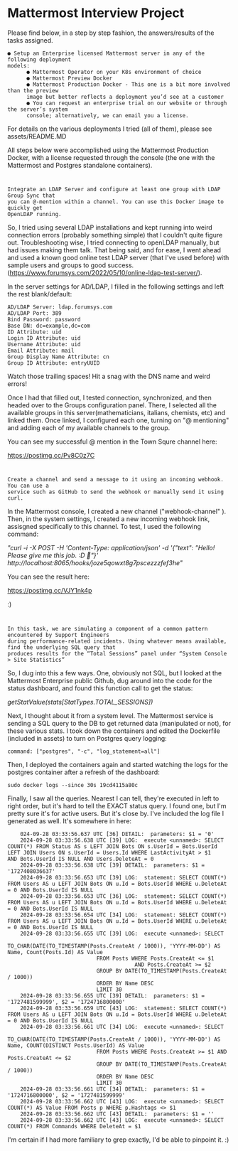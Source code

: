 # Mattermost Interview Project

Please find below, in a step by step fashion, the answers/results of the tasks assigned.


    ● Setup an Enterprise licensed Mattermost server in any of the following deployment
    models:
          ● Mattermost Operator on your K8s environment of choice
          ● Mattermost Preview Docker
          ● Mattermost Production Docker - This one is a bit more involved than the preview
          image but better reflects a deployment you’d see at a customer
          ● You can request an enterprise trial on our website or through the server’s system
          console; alternatively, we can email you a license.

For details on the various deployments I tried (all of them), please see assets/README.MD

All steps below were accomplished using the Mattermost Production Docker, with a license requested through the console (the one with the Mattermost and Postgres standalone containers).

#
    Integrate an LDAP Server and configure at least one group with LDAP Group Sync that 
    you can @-mention within a channel. You can use this Docker image to quickly get
    OpenLDAP running.


So, I tried using several LDAP installations and kept running into weird connection errors (probably something simple) that I couldn't quite figure out. Troubleshooting wise, I tried connecting to openLDAP manually, but had issues making them talk. That being said, and for ease, I went ahead and used a known good online test LDAP server (that I've used before) with sample users and groups to good success. (https://www.forumsys.com/2022/05/10/online-ldap-test-server/).

In the server settings for AD/LDAP, I filled in the following settings and left the rest blank/default:

    AD/LDAP Server: ldap.forumsys.com 
    AD/LDAP Port: 389 
    Bind Password: password 
    Base DN: dc=example,dc=com 
    ID Attribute: uid
    Login ID Attribute: uid
    Username Attribute: uid
    Email Attribute: mail
    Group Display Name Attribute: cn
    Group ID Attribute: entryUUID

Watch those trailing spaces! Hit a snag with the DNS name and weird errors!

Once I had that filled out, I tested connection, synchronized, and then headed over to the Groups configuration panel. There, I selected all the available groups in this server(mathematicians, italians, chemists, etc) and linked them.
Once linked, I configured each one, turning on "@ mentioning" and adding each of my available channels to the group.

You can see my successful @ mention in the Town Squre channel here:

https://postimg.cc/Pv8C0z7C

#

    Create a channel and send a message to it using an incoming webhook. You can use a 
    service such as GitHub to send the webhook or manually send it using curl.

In the Mattermost console, I created a new channel ("webhook-channel" ). Then, in the system settings, I created a new incoming webhook link, assisgned specifically to this channel. To test, I used the following command:

_"curl -i -X POST -H 'Content-Type: application/json' -d '{"text": "Hello! Please give me this job. :D 🎉"}' http://localhost:8065/hooks/joze5qowxt8g7pscezzzfef3he"_

You can see the result here:

https://postimg.cc/VJY1nk4p

:)

#

    In this task, we are simulating a component of a common pattern encountered by Support Engineers 
    during performance-related incidents. Using whatever means available, find the underlying SQL query that 
    produces results for the “Total Sessions” panel under “System Console > Site Statistics”

So, I dug into this a few ways. One, obviously not SQL, but I looked at the Mattermost Enterprise public Github, dug around into the code for the status dashboard, and found this function call to get the status:

_getStatValue(stats[StatTypes.TOTAL_SESSIONS])_

Next, I thought about it from a system level. The Mattermost service is sending a SQL query to the DB to get returned data (manipulated or not), for these various stats. I took down the containers and edited the Dockerfile (included in assets) to turn on Postgres query logging:

    command: ["postgres", "-c", "log_statement=all"]

Then, I deployed the containers again and started watching the logs for the postgres container after a refresh of the dashboard: 

    sudo docker logs --since 30s 19cd4115a80c

Finally, I saw all the queries. Nearest I can tell, they're executed in left to right order, but it's hard to tell the EXACT status query. I found one, but I'm pretty sure it's for active users. But it's close by. I've included the log file I generated as well. It's somewhere in here:

        024-09-28 03:33:56.637 UTC [36] DETAIL:  parameters: $1 = '0'
        2024-09-28 03:33:56.638 UTC [39] LOG:  execute <unnamed>: SELECT COUNT(*) FROM Status AS s LEFT JOIN Bots ON s.UserId = Bots.UserId LEFT JOIN Users ON s.UserId = Users.Id WHERE LastActivityAt > $1             AND Bots.UserId IS NULL AND Users.DeleteAt = 0
        2024-09-28 03:33:56.638 UTC [39] DETAIL:  parameters: $1 = '1727408036637'
        2024-09-28 03:33:56.653 UTC [39] LOG:  statement: SELECT COUNT(*) FROM Users AS u LEFT JOIN Bots ON u.Id = Bots.UserId WHERE u.DeleteAt = 0 AND Bots.UserId IS NULL
        2024-09-28 03:33:56.653 UTC [36] LOG:  statement: SELECT COUNT(*) FROM Users AS u LEFT JOIN Bots ON u.Id = Bots.UserId WHERE u.DeleteAt = 0 AND Bots.UserId IS NULL
        2024-09-28 03:33:56.654 UTC [34] LOG:  statement: SELECT COUNT(*) FROM Users AS u LEFT JOIN Bots ON u.Id = Bots.UserId WHERE u.DeleteAt = 0 AND Bots.UserId IS NULL
        2024-09-28 03:33:56.655 UTC [39] LOG:  execute <unnamed>: SELECT
                                        TO_CHAR(DATE(TO_TIMESTAMP(Posts.CreateAt / 1000)), 'YYYY-MM-DD') AS Name, Count(Posts.Id) AS Value
                                FROM Posts WHERE Posts.CreateAt <= $1
                                            AND Posts.CreateAt >= $2
                                GROUP BY DATE(TO_TIMESTAMP(Posts.CreateAt / 1000))
                                ORDER BY Name DESC
                                LIMIT 30
        2024-09-28 03:33:56.655 UTC [39] DETAIL:  parameters: $1 = '1727481599999', $2 = '1724716800000'
        2024-09-28 03:33:56.659 UTC [43] LOG:  statement: SELECT COUNT(*) FROM Users AS u LEFT JOIN Bots ON u.Id = Bots.UserId WHERE u.DeleteAt = 0 AND Bots.UserId IS NULL
        2024-09-28 03:33:56.661 UTC [34] LOG:  execute <unnamed>: SELECT
                                        TO_CHAR(DATE(TO_TIMESTAMP(Posts.CreateAt / 1000)), 'YYYY-MM-DD') AS Name, COUNT(DISTINCT Posts.UserId) AS Value
                                FROM Posts WHERE Posts.CreateAt >= $1 AND Posts.CreateAt <= $2
                                GROUP BY DATE(TO_TIMESTAMP(Posts.CreateAt / 1000))
                                ORDER BY Name DESC
                                LIMIT 30
        2024-09-28 03:33:56.661 UTC [34] DETAIL:  parameters: $1 = '1724716800000', $2 = '1727481599999'
        2024-09-28 03:33:56.662 UTC [43] LOG:  execute <unnamed>: SELECT COUNT(*) AS Value FROM Posts p WHERE p.Hashtags <> $1
        2024-09-28 03:33:56.662 UTC [43] DETAIL:  parameters: $1 = ''
        2024-09-28 03:33:56.662 UTC [43] LOG:  execute <unnamed>: SELECT COUNT(*) FROM Commands WHERE DeleteAt = $1

I'm certain if I had more familiary to grep exactly, I'd be able to pinpoint it. :)
